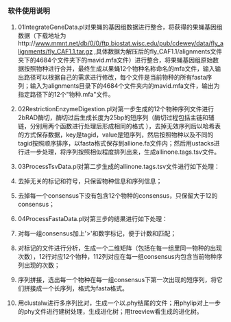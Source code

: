 
### 软件使用说明

1. 01IntegrateGeneData.pl对果蝇的基因组数据进行整合，将获得的果蝇基因组数据（下载地址为http://www.mmnt.net/db/0/0/ftp.biostat.wisc.edu/pub/cdewey/data/fly_alignments/fly_CAF1.1.tar.gz ,具体数据为解压后的fly_CAF1.1/alignments文件夹下的4684个文件夹下的mavid.mfa文件）进行整合，将果蝇基因组原始数据按照物种进行合并，最终生成以果蝇12个物种名称命名的mfa文件，输入输出路径可以根据自己的需求进行修改，每个文件是当前物种的所有fasta序列；输入为alignments目录下的4684个文件夹内的mavid.mfa文件，输出为指定路径下的12个"物种.mfa"文件。

2. 02RestrictionEnzymeDigestion.pl对第一步生成的12个物种序列文件进行2bRAD酶切，酶切过后生成长度为25bp的短序列（酶切过程包括主链和辅链，分别用两个函数进行处理后形成相同的格式 ），去掉无效序列后以哈希表的方式保存数据，key是tagid，value是短序列，然后按照物种以及不同的tagid按照顺序排序，以fasta格式保存到allione.fa文件内；然后用ustacks进行进一步处理，将序列按照相似程度排列出来，生成allinone.tags.tsv文件。

3. 03ProcessTsvData.pl对第二步生成的allinone.tags.tsv文件进行如下处理：

  1. 去掉无关的标记和符号，只保留物种信息和序列信息；
  2. 去掉每一个consensus下没有包含12个物种的consensus，只保留大于12的consensus；

4. 04ProcessFastaData.pl对第三步的结果进行如下处理：

  1. 对每一组consensus加上'>'和数字标记，便于计数和匹配；
  2. 对标记的文件进行分析，生成一个二维矩阵（包括在每一组里同一物种的出现次数），12行对应12个物种，112列对应在每一组consensus内包含当前物种序列出现的次数；
  3. 序列拼接，选出每一个物种在每一组consensus下第一次出现的短序列，将它们拼接成一个长序列，格式为fasta格式。

5. 用clustalw进行多序列比对，生成一个以.phy结尾的文件；用phylip对上一步的phy文件进行建树处理，生成进化树；用treeview看生成的进化树。
